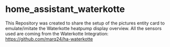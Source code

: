 # home_assistant_waterkotte
This Repository was created to share the setup of the pictures entity card to emulate/imitate the Waterkotte heatpump display overview.
All the sensors used are coming from the Waterkotte Integration: https://github.com/marq24/ha-waterkotte
